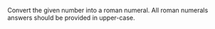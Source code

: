 Convert the given number into a roman numeral.
All roman numerals answers should be provided in upper-case.
